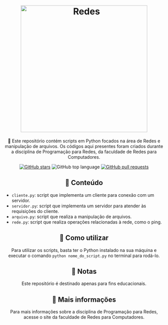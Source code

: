 <h1 align="center">
  <img alt="Redes" src="https://i.imgur.com/0LODl7O.png" width="400px">
</h1>

<p align="center">
    🚀 Este repositório contém scripts em Python focados na área de Redes e manipulação de arquivos. Os códigos aqui presentes foram criados durante a disciplina de Programação para Redes, da faculdade de Redes para Computadores.
</p>

<p align="center">
  <a href="https://github.com/kakanetwork/Projetos.py/stargazers"><img alt="GitHub stars" src="https://img.shields.io/github/stars/kakanetwork/Projetos.py?color=ffca28&style=flat-square"></a>
  <img alt="GitHub top language" src="https://img.shields.io/github/languages/top/kakanetwork/Projetos.py?color=ffca28&style=flat-square">
  <a href="https://github.com/kakanetwork/Projetos.py/pulls"><img alt="GitHub pull requests" src="https://img.shields.io/github/issues-pr/kakanetwork/Projetos.py?color=ffca28&style=flat-square"></a>
</p>

<h2 align="center">📂 Conteúdo</h2>

<ul>
  <li><code>cliente.py</code>: script que implementa um cliente para conexão com um servidor.</li>
  <li><code>servidor.py</code>: script que implementa um servidor para atender às requisições do cliente.</li>
  <li><code>arquivo.py</code>: script que realiza a manipulação de arquivos.</li>
  <li><code>rede.py</code>: script que realiza operações relacionadas à rede, como o ping.</li>
</ul>

<h2 align="center">🚀 Como utilizar</h2>

<p align="center">
    Para utilizar os scripts, basta ter o Python instalado na sua máquina e executar o comando <code>python nome_do_script.py</code> no terminal para rodá-lo.
</p>

<h2 align="center">📝 Notas</h2>

<p align="center">
    Este repositório é destinado apenas para fins educacionais.
</p>

<h2 align="center">👀 Mais informações</h2>

<p align="center">
    Para mais informações sobre a disciplina de Programação para Redes, acesse o site da faculdade de Redes para Computadores.
</p>

<p align="center">
  <a href="https://github.com/kakanetwork/Projetos.py/stargazers"><img alt="GitHub stars" 
  src="https://img.shields.io/github/st
